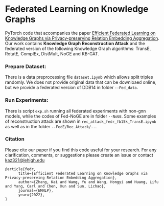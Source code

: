 # Federated Learning on Knowledge Graphs

PyTorch code that accompanies the paper [Efficient Federated Learning on Knowledge Graphs via Privacy-preserving Relation Embedding Aggregation](https://arxiv.org/pdf/2203.09553.pdf). Our work contains **Knowledge Graph Reconstruction Attack** and the federated version of the following Knowledge Graph algorithms: TransE, RotatE, ComplEx, DistMult, NoGE and KB-GAT.

### Prepare Dataset: 
There is a data preprocessing file `dataset.ipynb` which allows split triples randomly. 
We does not provide original data that can be downloaed online, but we provide a federated version of DDB14 in folder `--Fed_data`.

### Run Experiments: 
There is script `exp.sh` running all federated experiments with non-gnn models, while the codes of Fed-NoGE are in folder `--NoGE`.
Some examples of reconstruction attack are shown in `rec_attack_fedr_fb15k_TransE.ipynb` as well as in the folder `--FedE/Rec_Attack/..`.

### Citation
Please cite our paper if you find this code useful for your research.
For any clarification, comments, or suggestions please create an issue or contact kaz321@lehigh.edu

```
@article{fedr,
      title={Efficient Federated Learning on Knowledge Graphs via Privacy-preserving Relation Embedding Aggregation}, 
      author={Zhang, Kai and Wang, Yu and Wang, Hongyi and Huang, Lifu and Yang, Carl and Chen, Xun and Sun, Lichao},
      journal={EMNLP},
      year={2022},
}
```
